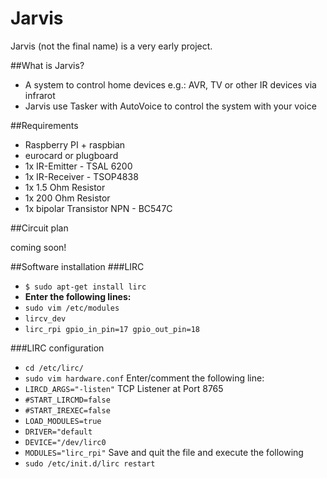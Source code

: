 Jarvis
======

Jarvis (not the final name) is a very early project.

##What is Jarvis?
- A system to control home devices e.g.: AVR, TV or other IR devices via infrarot
- Jarvis use Tasker with AutoVoice to control the system with your voice

##Requirements
- Raspberry PI + raspbian
- eurocard or plugboard
- 1x IR-Emitter - TSAL 6200
- 1x IR-Receiver - TSOP4838
- 1x 1.5 Ohm Resistor 
- 1x 200 Ohm Resistor
- 1x bipolar Transistor NPN - BC547C

##Circuit plan

coming soon!

##Software installation
###LIRC
- ```$ sudo apt-get install lirc```
- **Enter the following lines:**
- ```sudo vim /etc/modules``` 
- ```lircv_dev```
- ```lirc_rpi gpio_in_pin=17 gpio_out_pin=18```

###LIRC configuration
- ```cd /etc/lirc/```
- ```sudo vim hardware.conf```
Enter/comment the following line: 
- ```LIRCD_ARGS="-listen"``` TCP Listener at Port 8765
- ```#START_LIRCMD=false```
- ```#START_IREXEC=false```
- ```LOAD_MODULES=true```
- ```DRIVER="default```
- ```DEVICE="/dev/lirc0```
- ```MODULES="lirc_rpi"```
Save and quit the file and execute the following
- ```sudo /etc/init.d/lirc restart```
